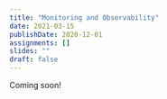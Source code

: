 ```yaml
---
title: "Monitoring and Observability"
date: 2021-03-15
publishDate: 2020-12-01
assignments: []
slides: ""
draft: false
---
```


Coming soon!

